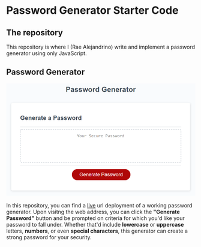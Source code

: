 # Password Generator Starter Code

## The repository

This repository is where I (Rae Alejandrino) write and implement a password generator using only JavaScript.

## Password Generator

<img src="./assets/images/03-javascript-homework-demo.png/" title="Password Generator" alt="Password Generator">

In this repository, you can find a <a href="https://raealejandrino.github.io/password-generator/">live</a> url deployment of a working password generator. Upon visitng the web address, you can click the **"Generate Password"** button and be prompted on criteria for which you'd like your password to fall under. Whether that'd include **lowercase** or **uppercase** letters, **numbers**, or even **special characters**, this generator can create a strong password for your security.